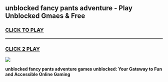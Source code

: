 
## unblocked fancy pants adventure - Play Unblocked Gmaes & Free
<h3>
<a href="https://news.freeplayer.one?title=unblocked_fancy_pants_adventure&ref=16F">CLICK TO PLAY</a></h3>
<hr>

<h3>
<a href="https://news.freeplayer.one?title=unblocked_fancy_pants_adventure&ref=16F">CLICK 2 PLAY</a>
  
</h3>

<a href="https://news.freeplayer.one?title=unblocked_fancy_pants_adventure&ref=16F/"><img src="https://clearcache.store/games.png"></a>


**unblocked fancy pants adventure games unblocked: Your Gateway to Fun and Accessible Online Gaming**
